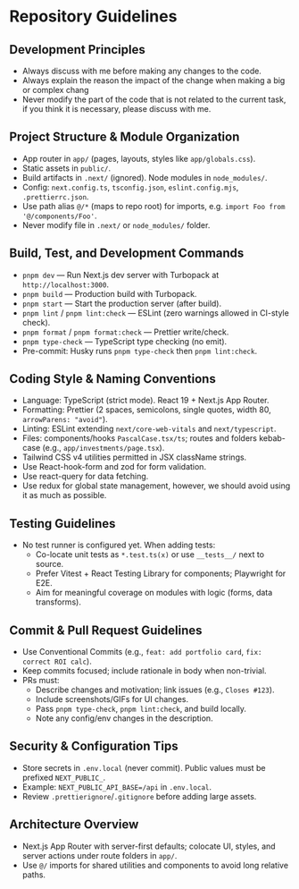 # Repository Guidelines

## Development Principles

- Always discuss with me before making any changes to the code.
- Always explain the reason the impact of the change when making a big or complex chang
- Never modify the part of the code that is not related to the current task, if you think it is necessary, please discuss with me.

## Project Structure & Module Organization

- App router in `app/` (pages, layouts, styles like `app/globals.css`).
- Static assets in `public/`.
- Build artifacts in `.next/` (ignored). Node modules in `node_modules/`.
- Config: `next.config.ts`, `tsconfig.json`, `eslint.config.mjs`, `.prettierrc.json`.
- Use path alias `@/*` (maps to repo root) for imports, e.g. `import Foo from '@/components/Foo'`.
- Never modify file in `.next/` or `node_modules/` folder.

## Build, Test, and Development Commands

- `pnpm dev` — Run Next.js dev server with Turbopack at `http://localhost:3000`.
- `pnpm build` — Production build with Turbopack.
- `pnpm start` — Start the production server (after build).
- `pnpm lint` / `pnpm lint:check` — ESLint (zero warnings allowed in CI-style check).
- `pnpm format` / `pnpm format:check` — Prettier write/check.
- `pnpm type-check` — TypeScript type checking (no emit).
- Pre-commit: Husky runs `pnpm type-check` then `pnpm lint:check`.

## Coding Style & Naming Conventions

- Language: TypeScript (strict mode). React 19 + Next.js App Router.
- Formatting: Prettier (2 spaces, semicolons, single quotes, width 80, `arrowParens: "avoid"`).
- Linting: ESLint extending `next/core-web-vitals` and `next/typescript`.
- Files: components/hooks `PascalCase.tsx/ts`; routes and folders kebab-case (e.g., `app/investments/page.tsx`).
- Tailwind CSS v4 utilities permitted in JSX className strings.
- Use React-hook-form and zod for form validation.
- Use react-query for data fetching.
- Use redux for global state management, however, we should avoid using it as much as possible.

## Testing Guidelines

- No test runner is configured yet. When adding tests:
  - Co-locate unit tests as `*.test.ts(x)` or use `__tests__/` next to source.
  - Prefer Vitest + React Testing Library for components; Playwright for E2E.
  - Aim for meaningful coverage on modules with logic (forms, data transforms).

## Commit & Pull Request Guidelines

- Use Conventional Commits (e.g., `feat: add portfolio card`, `fix: correct ROI calc`).
- Keep commits focused; include rationale in body when non-trivial.
- PRs must:
  - Describe changes and motivation; link issues (e.g., `Closes #123`).
  - Include screenshots/GIFs for UI changes.
  - Pass `pnpm type-check`, `pnpm lint:check`, and build locally.
  - Note any config/env changes in the description.

## Security & Configuration Tips

- Store secrets in `.env.local` (never commit). Public values must be prefixed `NEXT_PUBLIC_`.
- Example: `NEXT_PUBLIC_API_BASE=/api` in `.env.local`.
- Review `.prettierignore`/`.gitignore` before adding large assets.

## Architecture Overview

- Next.js App Router with server-first defaults; colocate UI, styles, and server actions under route folders in `app/`.
- Use `@/` imports for shared utilities and components to avoid long relative paths.
